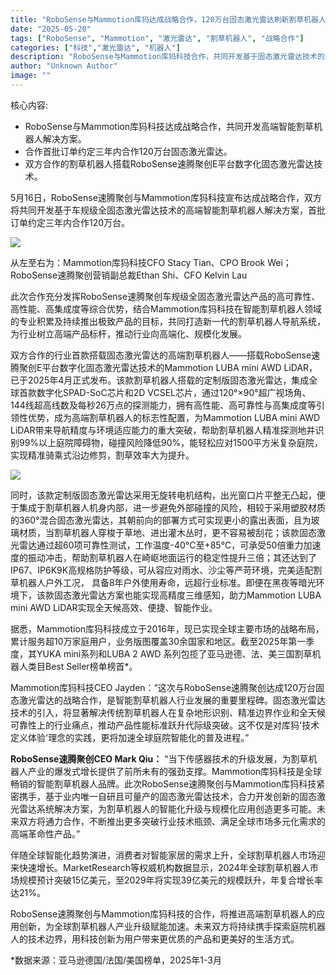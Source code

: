```yaml
---
title: "RoboSense与Mammotion库犸达成战略合作，120万台固态激光雷达刷新割草机器人行业记录"
date: "2025-05-20"
tags: ["RoboSense", "Mammotion", "激光雷达", "割草机器人", "战略合作"]
categories: ["科技","激光雷达", "机器人"]
description: "RoboSense与Mammotion库犸科技合作，共同开发基于固态激光雷达技术的高端智能割草机器人解决方案，首批订单约定三年内合作120万台。"
author: "Unknown Author"
image: ""
---
```


核心内容:
- RoboSense与Mammotion库犸科技达成战略合作，共同开发高端智能割草机器人解决方案。
- 合作首批订单约定三年内合作120万台固态激光雷达。
- 双方合作的割草机器人搭载RoboSense速腾聚创E平台数字化固态激光雷达技术。

5月16日，RoboSense速腾聚创与Mammotion库犸科技宣布达成战略合作，双方将共同开发基于车规级全固态激光雷达技术的高端智能割草机器人解决方案，首批订单约定三年内合作120万台。

![](https://ai.programnotes.cn/img/ai/d634280d03abd8c1dd5061d3f02c107b.jpeg)

从左至右为：Mammotion库犸科技CFO Stacy Tian、CPO Brook Wei；RoboSense速腾聚创营销副总裁Ethan Shi、CFO Kelvin Lau


此次合作充分发挥RoboSense速腾聚创车规级全固态激光雷达产品的高可靠性、高性能、高集成度等综合优势，结合Mammotion库犸科技在智能割草机器人领域的专业积累及持续推出极致产品的目标，共同打造新一代的割草机器人导航系统，为行业树立高端产品标杆，推动行业向高端化、规模化发展。


双方合作的行业首款搭载固态激光雷达的高端割草机器人——搭载RoboSense速腾聚创E平台数字化固态激光雷达技术的Mammotion LUBA mini AWD LiDAR，已于2025年4月正式发布。该款割草机器人搭载的定制版固态激光雷达，集成全球首款数字化SPAD-SoC芯片和2D VCSEL芯片，通过120°×90°超广视场角、144线超高线数及每秒26万点的探测能力，拥有高性能、高可靠性与高集成度等引领性优势，成为高端割草机器人的标志性配置，为Mammotion LUBA mini AWD LiDAR带来导航精度与环境适应能力的重大突破，帮助割草机器人精准探测地并识别99%以上庭院障碍物，碰撞风险降低90%，能轻松应对1500平方米复杂庭院，实现精准骑乘式沿边修剪，割草效率大为提升。

![](https://ai.programnotes.cn/img/ai/79937261f8924c746aaf81ca0d12403e.jpeg)

同时，该款定制版固态激光雷达采用无旋转电机结构，出光窗口片平整无凸起，便于集成于割草机器人机身内部，进一步避免外部碰撞的风险，相较于采用塑胶材质的360°混合固态激光雷达，其朝前向的部署方式可实现更小的露出表面，且为玻璃材质，当割草机器人穿梭于草地、进出灌木丛时，更不容易被刮花；该款固态激光雷达通过超60项可靠性测试，工作温度-40°C至+85°C，可承受50倍重力加速度的振动冲击，帮助割草机器人在崎岖地面运行的稳定性提升三倍；其还达到了IP67、IP6K9K高规格防护等级，可从容应对雨水、沙尘等严苛环境，完美适配割草机器人户外工况，
具备8年户外使用寿命，远超行业标准。即便在黑夜等暗光环境下，该款固态激光雷达方案也能实现高精度三维感知，助力Mammotion LUBA mini AWD LiDAR实现全天候高效、便捷、智能作业。

据悉，Mammotion库犸科技成立于2016年，现已实现全球主要市场的战略布局，累计服务超10万家庭用户，业务版图覆盖30余国家和地区。截至2025年第一季度，其YUKA mini系列和LUBA 2 AWD 系列包揽了亚马逊德、法、美三国割草机器人类目Best Seller榜单榜首*。

Mammotion库犸科技CEO Jayden：“这次与RoboSense速腾聚创达成120万台固态激光雷达的战略合作，是智能割草机器人行业发展的重要里程碑。固态激光雷达技术的引入，将显著解决传统割草机器人在复杂地形识别、精准边界作业和全天候可靠性上的行业痛点，推动产品性能标准跃升代际级突破。这不仅是对库犸'技术定义体验'理念的实践，更将加速全球庭院智能化的普及进程。”

**RoboSense速腾聚创CEO Mark Qiu：**
“当下传感器技术的升级发展，为割草机器人产业的爆发式增长提供了前所未有的强劲支撑。Mammotion库犸科技是全球畅销的智能割草机器人品牌。此次RoboSense速腾聚创与Mammotion库犸科技紧密携手，基于业内唯一自研且可量产的固态激光雷达技术，合力开发创新的固态激光雷达系统解决方案，为割草机器人的智能化升级与规模化应用创造更多可能。未来双方将通力合作，不断推出更多突破行业技术瓶颈、满足全球市场多元化需求的高端革命性产品。”

伴随全球智能化趋势演进，消费者对智能家居的需求上升，全球割草机器人市场迎来快速增长。MarketResearch等权威机构数据显示，2024年全球割草机器人市场规模预计突破15亿美元，至2029年将实现39亿美元的规模跃升，年复合增长率达21%。

RoboSense速腾聚创与Mammotion库犸科技的合作，将推进高端割草机器人的应用创新，为全球割草机器人产业升级赋能加速。未来双方将持续携手探索庭院机器人的技术边界，用科技创新为用户带来更优质的产品和更美好的生活方式。

*数据来源：亚马逊德国/法国/美国榜单，2025年1-3月
